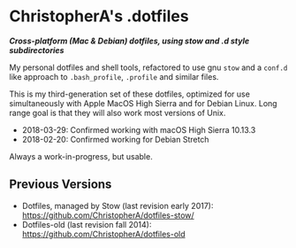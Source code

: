 # ChristopherA's .dotfiles

***Cross-platform (Mac & Debian) dotfiles, using stow and .d style subdirectories***

My personal dotfiles and shell tools, refactored to use gnu `stow` and a `conf.d` like approach to `.bash_profile`, `.profile` and similar files.

This is my third-generation set of these dotfiles, optimized for use simultaneously with Apple MacOS High Sierra and for Debian Linux.
Long range goal is that they will also work most versions of Unix.

* 2018-03-29: Confirmed working with macOS High Sierra 10.13.3
* 2018-02-20: Confirmed working for Debian Stretch

Always a work-in-progress, but usable.

## Previous Versions

* Dotfiles, managed by Stow (last revision early 2017): https://github.com/ChristopherA/dotfiles-stow/
* Dotfiles-old (last revision fall 2014): https://github.com/ChristopherA/dotfiles-old
